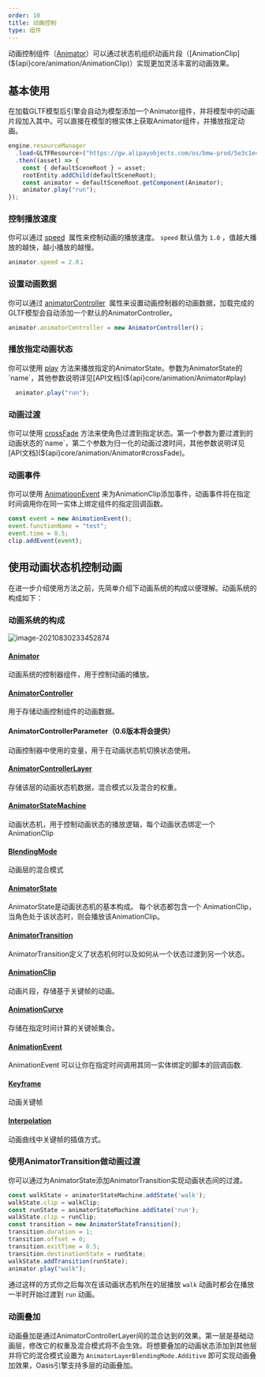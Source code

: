 ```yaml
---
order: 10
title: 动画控制
type: 组件
---
```


动画控制组件（[Animator](${api}core/animation/Animator)）可以通过状态机组织动画片段（[AnimationClip](${api}core/animation/AnimationClip)）实现更加灵活丰富的动画效果。

<playground src="skeleton-animation.ts"></playground>

## 基本使用
在加载GLTF模型后引擎会自动为模型添加一个Animator组件，并将模型中的动画片段加入其中。可以直接在模型的根实体上获取Animator组件，并播放指定动画。
```typescript
engine.resourceManager
  .load<GLTFResource>("https://gw.alipayobjects.com/os/bmw-prod/5e3c1e4e-496e-45f8-8e05-f89f2bd5e4a4.glb")
  .then((asset) => {
    const { defaultSceneRoot } = asset;
    rootEntity.addChild(defaultSceneRoot);
    const animator = defaultSceneRoot.getComponent(Animator);
    animator.play("run");
});
```

### 控制播放速度

你可以通过 [speed](${api}core/animation/Animator#speed)  属性来控制动画的播放速度。 `speed` 默认值为 `1.0` ，值越大播放的越快，越小播放的越慢。


```typescript
animator.speed = 2.0；
```

### 设置动画数据

你可以通过 [animatorController](${api}core/animation/Animator#animatorController)  属性来设置动画控制器的动画数据，加载完成的GLTF模型会自动添加一个默认的AnimatorController。


```typescript
animator.animatorController = new AnimatorController()；
```


### 播放指定动画状态

<playground src="skeleton-animation-play"></playground>

你可以使用 [play](${api}core/animation/Animator#play) 方法来播放指定的AnimatorState。参数为AnimatorState的`name`，其他参数说明详见[API文档](${api}core/animation/Animator#play)

```typescript
  animator.play("run");
```

### 动画过渡

<playground src="skeleton-animation-crossFade"></playground>

你可以使用 [crossFade](${api}core/animation/Animator#crossFade) 方法来使角色过渡到指定状态。第一个参数为要过渡到的动画状态的`name`，第二个参数为归一化的动画过渡时间，其他参数说明详见[API文档](${api}core/animation/Animator#crossFade)。


### 动画事件

<playground src="animation-event"></playground>

你可以使用 [AnimatioonEvent](${api}core/animation/AnimationEvent) 来为AnimationClip添加事件，动画事件将在指定时间调用你在同一实体上绑定组件的指定回调函数。

```typescript
const event = new AnimationEvent();
event.functionName = "test";
event.time = 0.5;
clip.addEvent(event);
```

## 使用动画状态机控制动画

在进一步介绍使用方法之前，先简单介绍下动画系统的构成以便理解。动画系统的构成如下：


### 动画系统的构成

![image-20210830233452874](https://gw.alipayobjects.com/zos/OasisHub/b973418a-cca7-46c9-9298-a54e7d445f70/image-20210830233452874.png)

#### [Animator](${api}core/animation/Animator)
动画系统的控制器组件，用于控制动画的播放。

#### [AnimatorController](${api}core/animation/AnimatorController)
用于存储动画控制组件的动画数据。

#### AnimatorControllerParameter（0.6版本将会提供）
动画控制器中使用的变量，用于在动画状态机切换状态使用。

#### [AnimatorControllerLayer](${api}core/animation/AnimatorControllerLayer)
存储该层的动画状态机数据，混合模式以及混合的权重。

#### [AnimatorStateMachine](${api}core/animation/AnimatorStateMachine)
动画状态机，用于控制动画状态的播放逻辑，每个动画状态绑定一个AnimationClip

#### [BlendingMode](${api}core/animation/AnimatorControllerLayer#blendingMode)
动画层的混合模式

#### [AnimatorState](${api}core/animation/AnimatorState)
AnimatorState是动画状态机的基本构成。 每个状态都包含一个 AnimationClip，当角色处于该状态时，则会播放该AnimationClip。

#### [AnimatorTransition](${api}core/animation/AnimatorTransition)
AnimatorTransition定义了状态机何时以及如何从一个状态过渡到另一个状态。

#### [AnimationClip](${api}core/animation/AnimationClip)
动画片段，存储基于关键帧的动画。

#### [AnimationCurve](${api}core/animation/AnimationCurve)
存储在指定时间计算的关键帧集合。

#### [AnimationEvent](${api}core/animation/AnimationEvent)
AnimationEvent 可以让你在指定时间调用其同一实体绑定的脚本的回调函数.

#### [Keyframe](${api}core/animation/KeyFrame)
动画关键帧

#### [Interpolation](${api}core/animation/AnimationCurve#interpolation)
动画曲线中关键帧的插值方式。

### 使用AnimatorTransition做动画过渡
你可以通过为AnimatorState添加AnimatorTransition实现动画状态间的过渡。

```typescript
const walkState = animatorStateMachine.addState('walk');
walkState.clip = walkClip;
const runState = animatorStateMachine.addState('run');
walkState.clip = runClip;
const transition = new AnimatorStateTransition();
transition.duration = 1;
transition.offset = 0;
transition.exitTime = 0.5;
transition.destinationState = runState;
walkState.addTransition(runState);
animator.play("walk");
```
通过这样的方式你之后每次在该动画状态机所在的层播放 `walk` 动画时都会在播放一半时开始过渡到 `run` 动画。

### 动画叠加

<playground src="skeleton-animation-additive"></playground>

动画叠加是通过AnimatorControllerLayer间的混合达到的效果。第一层是基础动画层，修改它的权重及混合模式将不会生效。将想要叠加的动画状态添加到其他层并将它的混合模式设置为 `AnimatorLayerBlendingMode.Additive` 即可实现动画叠加效果，Oasis引擎支持多层的动画叠加。
